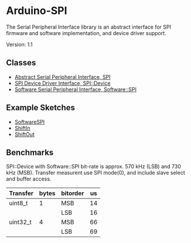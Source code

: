# Arduino-SPI

The Serial Peripheral Interface library is an abstract interface for SPI
firmware and software implementation, and device driver support.

Version: 1.1

## Classes

* [Abstract Serial Peripheral Interface, SPI](./src/SPI.h)
* [SPI Device Driver Interface, SPI::Device](./src/SPI.h)
* [Software Serial Peripheral Interface, Software::SPI](./src/Software/SPI.h)

## Example Sketches

* [SoftwareSPI](./examples/SoftwareSPI)
* [ShiftIn](./examples/ShiftIn)
* [ShiftOut](./examples/ShiftOut)

## Benchmarks

SPI::Device with Software::SPI bit-rate is approx. 570 kHz (LSB) and
730 kHz (MSB). Transfer measurent use SPI mode(0), and include slave
select and buffer access.

Transfer | bytes | bitorder | us
---------|----------|-------|---
uint8_t | 1 | MSB | 14
        |   | LSB | 16
uint32_t | 4 | MSB | 66
         |   | LSB | 69
